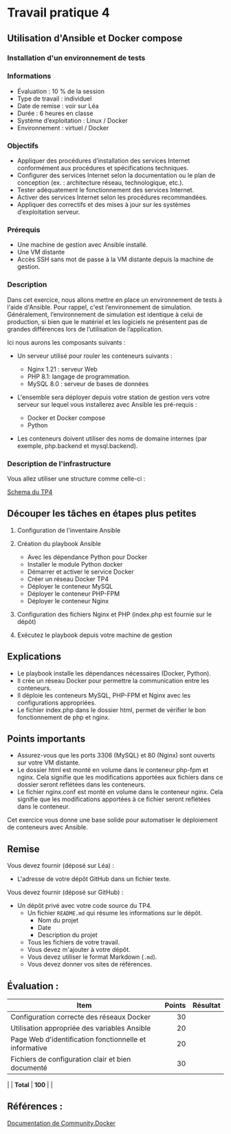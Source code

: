 # Travail pratique 4
## Utilisation d'Ansible et Docker compose
### Installation d'un environnement de tests 


### Informations

- Évaluation : 10 % de la session
- Type de travail : individuel
- Date de remise : voir sur Léa
- Durée : 6 heures en classe
- Système d’exploitation : Linux / Docker
- Environnement : virtuel / Docker

### Objectifs

- Appliquer des procédures d’installation des services Internet conformément aux procédures et spécifications techniques.
- Configurer des services Internet selon la documentation ou le plan de conception (ex. : architecture réseau, technologique, etc.).
- Tester adéquatement le fonctionnement des services Internet.
- Activer des services Internet selon les procédures recommandées.
- Appliquer des correctifs et des mises à jour sur les systèmes d’exploitation serveur.

### Prérequis 
- Une machine de gestion avec Ansible installé.
- Une VM distante
- Accès SSH sans mot de passe à la VM distante depuis la machine de gestion.

### Description
 Dans cet exercice, nous allons mettre en place un environnement de tests à l'aide d'Ansible. Pour rappel, c'est l’environnement de simulation. Généralement, l’environnement
de simulation est identique à celui de production, si bien que le matériel
et les logiciels ne présentent pas de grandes différences lors de l’utilisation de l’application.

Ici nous aurons les composants suivants :  
- Un serveur utilisé pour rouler les conteneurs suivants : 
    - Nginx 1.21 : serveur Web  
    - PHP 8.1: langage de programmation.
    - MySQL 8.0 : serveur de bases de données  
- L'ensemble sera déployer depuis votre station de gestion vers votre serveur sur lequel vous installerez avec Ansible les pré-requis :
    - Docker et Docker compose
    - Python

- Les conteneurs doivent utiliser des noms de domaine internes (par exemple, php.backend et mysql.backend).




### Description de l'infrastructure

Vous allez utiliser une structure comme celle-ci :

[Schema du TP4](../images/Tp4-2.png)


## Découper les tâches en étapes plus petites 

1. Configuration de l'inventaire Ansible

2. Création du playbook Ansible
    - Avec les dépendance Python pour Docker
    - Installer le module Python docker
    - Démarrer et activer le service Docker
    - Créer un réseau Docker TP4
    - Déployer le conteneur MySQL
    - Déployer le conteneur PHP-FPM
    - Déployer le conteneur Nginx
3. Configuration des fichiers Nginx et PHP (index.php est fournie sur le dépôt)
4. Exécutez le playbook depuis votre machine de gestion

## Explications

- Le playbook installe les dépendances nécessaires (Docker, Python).
- Il crée un réseau Docker pour permettre la communication entre les conteneurs.
- Il déploie les conteneurs MySQL, PHP-FPM et Nginx avec les configurations appropriées.
- Le fichier index.php dans le dossier html, permet de vérifier le bon fonctionnement de php et nginx.

## Points importants

- Assurez-vous que les ports 3306 (MySQL) et 80 (Nginx) sont ouverts sur votre VM distante.
 - Le dossier html est monté en volume dans le conteneur php-fpm et nginx. Cela signifie que les modifications apportées aux fichiers dans ce dossier seront reflétées dans les conteneurs.
 -  Le fichier nginx.conf est monté en volume dans le conteneur nginx. Cela signifie que les modifications apportées à ce fichier seront reflétées dans le conteneur.

Cet exercice vous donne une base solide pour automatiser le déploiement de conteneurs avec Ansible. 

## Remise

Vous devez fournir (déposé sur Léa) :

- L'adresse de votre dépôt GitHub dans un fichier texte.

Vous devez fournir (déposé sur GitHub) :

- Un dépôt privé avec votre code source du TP4.
    - Un fichier `README.md` qui résume les informations sur le dépôt.
        - Nom du projet
        - Date
        - Description du projet
    - Tous les fichiers de votre travail.
    - Vous devez m'ajouter à votre dépôt.
    - Vous devez utiliser le format Markdown (`.md`).
    - Vous devez donner vos sites de références.



## Évaluation :


| Item                  | Points | Résultat |
| --------------------- | -----: | :-------: |
| Configuration correcte des réseaux Docker|    30 |           |
| Utilisation appropriée des variables Ansible |    20 |  
| Page Web d'identification fonctionnelle et informative|20 |
|Fichiers de configuration clair et bien documenté |    30 |          |
|
| **Total**             | **100** |           |

## Références :

[Documentation de Community.Docker](https://docs.ansible.com/ansible/latest/collections/community/docker/index.html#description)

